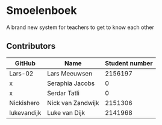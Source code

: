 # Smoelenboek
A brand new system for teachers to get to know each other


## Contributors

| GitHub          | Name                  | Student number |
| --------------- | --------------------- | -------------- |
| Lars-02         | Lars Meeuwsen         | 2156197        |
| x               | Seraphia Jacobs       | 0        |
| x               | Serdar Tatli          | 0        |
| Nickishero      | Nick van Zandwijk     | 2151306        |
| lukevandijk     | Luke van Dijk         | 2141968        |
